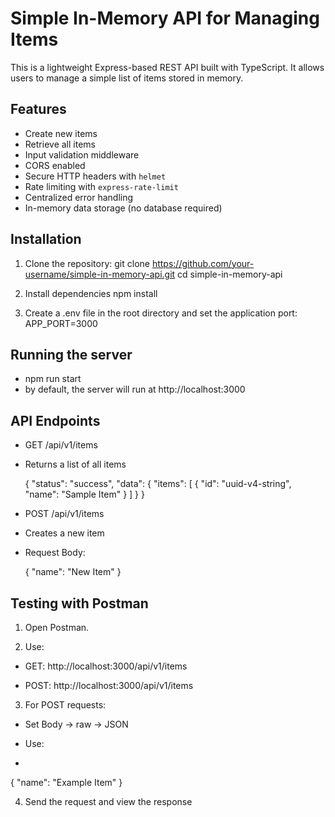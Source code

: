 # Simple In-Memory API for Managing Items

This is a lightweight Express-based REST API built with TypeScript. It allows users to manage a simple list of items stored in memory.


## Features

- Create new items
- Retrieve all items
- Input validation middleware
- CORS enabled
- Secure HTTP headers with `helmet`
- Rate limiting with `express-rate-limit`
- Centralized error handling
- In-memory data storage (no database required)


## Installation

1. Clone the repository:
   git clone https://github.com/your-username/simple-in-memory-api.git
   cd simple-in-memory-api

2. Install dependencies
   npm install

3. Create a .env file in the root directory and set the application port:
   APP_PORT=3000


## Running the server

  - npm run start
  - by default, the server will run at http://localhost:3000


## API Endpoints

 - GET /api/v1/items
 - Returns a list of all items

   {
  "status": "success",
  "data": {
    "items": [
      {
        "id": "uuid-v4-string",
        "name": "Sample Item"
      }
    ]
  }
}


- POST /api/v1/items
- Creates a new item
- Request Body:
  

  {
  "name": "New Item"
}


## Testing with Postman

1. Open Postman.

2. Use:

 - GET: http://localhost:3000/api/v1/items

 - POST: http://localhost:3000/api/v1/items

3. For POST requests:

 - Set Body → raw → JSON

 - Use:
 - 

   {
  "name": "Example Item"
}


4. Send the request and view the response
